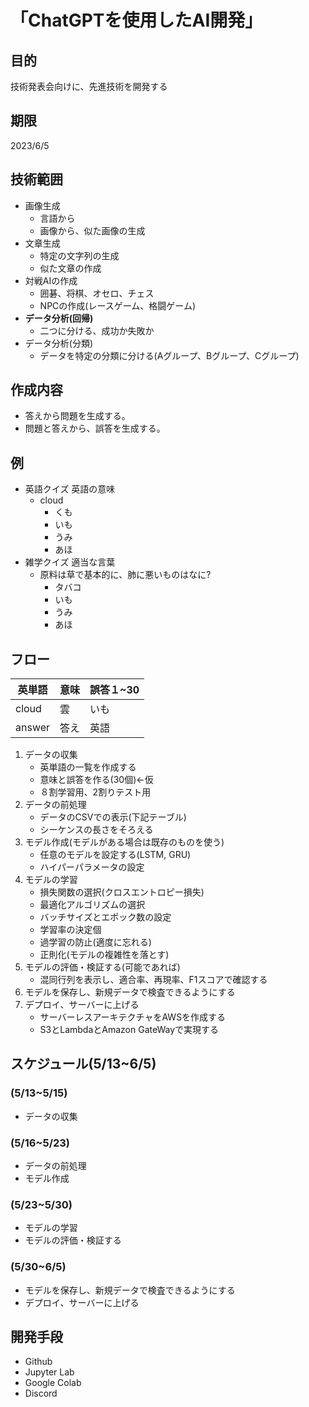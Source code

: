 # 「ChatGPTを使用したAI開発」
## 目的
技術発表会向けに、先進技術を開発する
## 期限
2023/6/5
## 技術範囲
- 画像生成
  - 言語から
  - 画像から、似た画像の生成
- 文章生成
  - 特定の文字列の生成
  - 似た文章の作成
- 対戦AIの作成
  - 囲碁、将棋、オセロ、チェス
  - NPCの作成(レースゲーム、格闘ゲーム)
- **データ分析(回帰)**
  - 二つに分ける、成功か失敗か
- データ分析(分類)
  - データを特定の分類に分ける(Aグループ、Bグループ、Cグループ)
## 作成内容
- 答えから問題を生成する。
- 問題と答えから、誤答を生成する。
## 例
- 英語クイズ
    英語の意味
    - cloud
      - くも
      - いも
      - うみ
      - あほ
- 雑学クイズ
    適当な言葉
    - 原料は草で基本的に、肺に悪いものはなに?
      - タバコ
      - いも
      - うみ
      - あほ
## フロー
| 英単語 | 意味 | 誤答１~30 |
| ------ | ---- | --------- |
| cloud  | 雲   | いも      |
| answer | 答え | 英語      |
1. データの収集
   - 英単語の一覧を作成する
   - 意味と誤答を作る(30個)←仮
   - ８割学習用、2割りテスト用
1. データの前処理
   - データのCSVでの表示(下記テーブル)
   - シーケンスの長さをそろえる
1. モデル作成(モデルがある場合は既存のものを使う)
   - 任意のモデルを設定する(LSTM, GRU)
   - ハイパーパラメータの設定
1. モデルの学習
   - 損失関数の選択(クロスエントロピー損失)
   - 最適化アルゴリズムの選択
   - バッチサイズとエポック数の設定
   - 学習率の決定個
   - 過学習の防止(適度に忘れる)
   - 正則化(モデルの複雑性を落とす)
1. モデルの評価・検証する(可能であれば)
   - 混同行列を表示し、適合率、再現率、F1スコアで確認する
1. モデルを保存し、新規データで検査できるようにする
1. デプロイ、サーバーに上げる
   - サーバーレスアーキテクチャをAWSを作成する
   - S3とLambdaとAmazon GateWayで実現する
## スケジュール(5/13~6/5)
### (5/13~5/15)
- データの収集
### (5/16~5/23)
- データの前処理
- モデル作成
### (5/23~5/30)
- モデルの学習
- モデルの評価・検証する
### (5/30~6/5)
- モデルを保存し、新規データで検査できるようにする
- デプロイ、サーバーに上げる
## 開発手段
- Github
- Jupyter Lab
- Google Colab
- Discord
